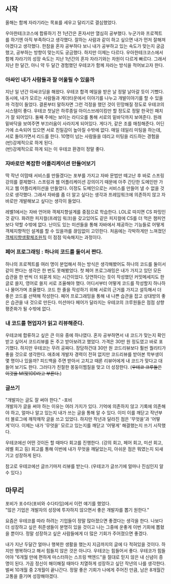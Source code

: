 ## 시작

올해는 함께 자라기라는 목표를 세우고 달리기로 결심했었다.

우아한테크코스에 합류하기 전 1년간은 혼자서만 열심히 공부했다.
누군가와 프로젝트를 하기엔 아직 부족하다고 생각했다.
잘하는 사람과 같이 하고 싶으면 내가 먼저 잘해져야겠다고 생각했다.
한참을 혼자 공부하다 보니 내가 공부하고 있는 속도가 맞는지 궁금했고, 공부하는 방향이 맞는지도 궁금했다.
하지만 이제는 다르다.
우아한테크코스에서 함께 자라기의 성장 속도는 지난 1년간의 혼자 자라기와는 차원이 다르게 빠르다.
그래서 지난 한 달간, 아니 약 두 달간 경험했던 우테코가 함께 자라는 방식을 적어보고자 한다.


### 아싸인 내가 사람들과 잘 어울릴 수 있을까
지난 일 년간 아싸코딩을 해왔다.
우테코 합격 메일을 받은 날 정말 날아갈 듯이 기뻤다.
동시에, 내가 모르는 사람들과 게더타운에서 이야기를 나누고 개발이야기를 할 수 있을까 걱정이 들었다.
결론부터 말하자면 그런 걱정을 했던 것이 민망해질 정도로 우테코의 시스템이 좋다.
우테코 첫날은 하루종일 아이스브레이킹만 할 정도로 정말 한국인 패치가 잘 되어있다.
둘째 주에는 보이는 라디오를 통해 서로의 밑바닥까지 보여준다.
원래 밑바닥을 보여주면 부끄러움이 사라지게 되어있다.
게다가, 같은 조를 매칭해준다.
어딘가에 소속되어 있으면 서로 친밀감이 높아질 수밖에 없다.
매일 데일리 미팅을 하는데, 서로 돌아가면서 리드를 한다.
10명이 넘는 사람들을 데리고 미팅을 리드하는 경험을 (반)강제적으로 하게 된다. <br>
(반)강제적으로 하게 되는 이 우테코 환경이 정말 좋다.

### 자바로만 복잡한 어플리케이션 만들어보기
딱 작년 이맘때 서비스를 만들겠다는 포부를 가지고 자바 문법만 떼고난 후 바로 스프링강의를 결제했다.
스프링과 웹 어플리케이션 강의이기 때문에 아주 간단한 도메인만 가지고 웹 어플리케이션을 만들었다.
이정도 도메인으로는 서비스를 만들어 낼 수 없을 것으로 생각했다.
그래서 자바를 좀 더 알고 싶다는 생각과 프레임워크에 의존하지 않고 자바로만 개발해보고 싶다는 생각이 들었다.

레벨1에서는 자바 언어와 객체지향설계를 중점으로 학습한다.
LOL로 따지면 CS 파밍인 것 같다.
화려한 피지컬(프레임 워크)을 갖고있어도 같은 피지컬에 CS를 더 먹은 챔피언보다 약할 수밖에 없다.
난이도 있는 미션들을 통해 자바에서 제공하는 기능들로 어떻게 객체지향적인 설계를 할 수 있을까를 끊임없이 고민한다.
처음에는 각박하게만 느껴졌던 [객체지향생활체조원칙](resource/oop.md) 이 점점 익숙해지는 과정이다.



### 페어 프로그래밍 : 하나의 코드를 둘이서 짠다.
하나의 프로젝트를 여러 명이 분업해서 하는 방식은 생각해봤어도 하나의 코드를 둘이서 같이 짠다는 생각은 한 번도 못해봤었다.
첫 페어 프로그래밍은 내가 가지고 있던 모든 습관을 한 번씩 더 되묻게 되는 시간이었다.
당연하다는 듯이 작성했던 커밋메세지도 한글로 쓸지, 영어로 쓸지 서로 조율해야 했다.
어디서부터 어떻게 코드를 작성할지 하나하나 물어가며 조율했다.
코드 한 줄을 작성하기 위해 서로의 근거를 가지고 설득해서 더 좋은 코드를 선택해 작성한다.
페어 프로그래밍을 통해 내 나쁜 습관을 잡고 상대방의 좋은 습관을 내 것으로 만든다.
미션마다 페어가 달라지는 우테코의 크루원들은 점점 상향 평준화가 될 수밖에 없다.


### 내 코드를 현업자가 읽고 리뷰해준다.
우테코에 합류하고 싶은 큰 이유 중에 하나였다.
혼자 공부하면서 내 코드가 맞는지 확인받고 싶어서 코드리뷰를 돈 주고 받아보려고 했었다.
가격은 30만 원 정도였고 바로 포기했다.
하지만 우테코는 무려 공짜다.
장담하건대 30만 원 코드리뷰보다 훨씬 퀄리티가 좋을 것으로 생각한다.
애초에 개발자 경력이 전혀 없지만 코드리뷰를 받아본 학부생이 몇 명이나 있을까?
피드백을 주면 받아서 고치고 때론 리뷰어에게 내 코드가 맞다고 대들어 보기도 한다.
그러다가 친절한 몽둥이찜질을 맞고 더 성장한다. (~~우테코 크루들은 이것을 M(맞)DD라고 부른다.~~)



### 글쓰기
"개발자는 글도 잘 써야 한다." -포비<br>
개발자가 글을 써야 하는 이유는 여러 가지가 있다.
기억에 의존하지 않고 기록에 의존해야 하고, 얼마나 알고 있는지 내가 쓰는 글을 통해 알 수 있다.
이미 이를 깨닫고 작년부터 블로그에 깨작깨작 글을 쓰고 있었다.
하지만 작년과 달라진 점은 '무엇을'과 '어떻게'이다.
이제는 내가 '무엇을' 모르고 있는지를 깨닫고 '어떻게' 해결했는지 쓰기 시작했다.

우테코에선 어떤 것이든 할 때마다 회고를 진행한다. (강의 회고, 페어 회고, 미션 회고, 레벨 회고 등)
회고를 통해 이번에 내가 무엇을 깨달았는지, 아쉬운 점은 뭐였는지 되새기고 성장하게 된다.

참고로 우테코에선 글쓰기마저 리뷰를 받는다. (우테코가 글쓰기에 얼마나 진심인지 알 수 있다.)



## 마무리

포비가 포수타(포비와 수다타임)에서 이런 얘기를 했었다.<br>
"많은 기업은 개발자의 성장에 투자하지 않으면서 좋은 개발자를 뽑기 원한다."

요즘은 우테코를 따라 하려는 기업들이 정말 많아졌으면 좋겠다는 생각을 한다.
나보다 더 성장하고 싶은 취준생들이 분명히 있을 것이고 나는 그중에 운좋게 이번 기회에 뽑혔을 뿐이다.
정말 성장하고 싶은 사람들에게 더 많은 기회가 주어졌으면 좋겠다.

내가 지난 두달간 얼마나 행복한 생활을 했는지 지금까지의 글에 다 적혀있을 것이다.
하지만 행복하다고 해서 힘들지 않은 것은 아니다. 우테코는 힘들어서 좋다.
우테코가 힘들어야 "6개월 만에 편하게 마스터하는 스프링 백엔드"을 절대로 믿지 않은 내 신념이 증명이 된다.
가끔 정신이 해이해질 때마다 치열하게 성장하고 싶던 작년의 나를 생각한다.
벌써 10개월 중 2개월이 끝나간다. 정말 좋은 기회가 나에게 주어진 만큼, 남은 8개월간 고통을 즐기며 성장해야겠다. 